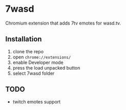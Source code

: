# 7wasd
Chromium extension that adds 7tv emotes for wasd.tv.

## Installation
1. clone the repo
2. open `chrome://extensions/`
3. enable Developer mode
4. press the load unpacked button
5. select 7wasd folder

## TODO
- twitch emotes support